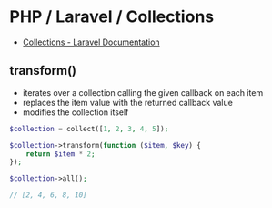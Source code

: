 # PHP / Laravel / Collections

- [Collections - Laravel Documentation](http://laravel.com/docs/5.1/collections)

## transform()

- iterates over a collection calling the given callback on each item
- replaces the item value with the returned callback value
- modifies the collection itself

```php
$collection = collect([1, 2, 3, 4, 5]);

$collection->transform(function ($item, $key) {
    return $item * 2;
});

$collection->all();

// [2, 4, 6, 8, 10]
```

